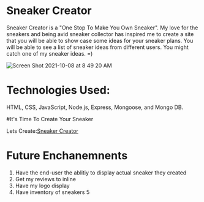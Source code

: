 # Sneaker Creator


Sneaker Creator is a "One Stop To Make You Own Sneaker". My love for the sneakers and being avid sneaker collector has inspired me to create a site that you will be able to show case some ideas for your sneaker plans. You will be able to see a list of sneaker ideas from different users. You might catch one of my sneaker ideas. =)

![Screen Shot 2021-10-08 at 8 49 20 AM](https://user-images.githubusercontent.com/89040369/136562864-e1411aaa-35a3-42ef-af8c-c8a133131efe.png)

# Technologies Used:

HTML, CSS, JavaScript, Node.js, Express, Mongoose, and  Mongo DB.

#It's Time To Create Your Sneaker

Lets Create:[Sneaker Creator](https://sei-project-2-sneaker-history.herokuapp.com/)


# Future Enchanemnents

1. Have the end-user the ablitiy to display actual sneaker they created
2. Get my reviews to inline
3. Have my logo display
4. Have inventory of sneakers
5
